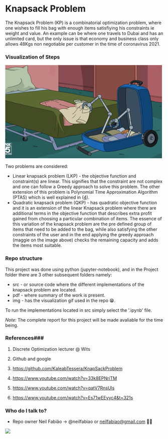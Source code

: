 # Knapsack Problem #

The Knapsack Problem (KP) is a combinatorial optimization problem, where one wishes to fill his bag with enough items satisfiying his constraints ie weight and value. An example can be where one travels to Dubai and has an unlimited card, but the only issue is that economy and business class only allows 48Kgs non negotiable per customer in the time of coronavirus 2021.

### Visualization of Steps ###

![alt-text-1](/Project/img/bag4.gif)

Two problems are considered: 

* Linear knapsack problem (LKP) -  the objective function and constraint(s) are linear. This signifies that the constraint are not complex and one can follow a Greedy approach to solve this problem. The other extension of this problem is Polynomial Time Approximation Algorithm (PTAS) which is well explained in ([4](https://www.youtube.com/watch?v=qatV7RnsUls)).
* Quadratic knapsack problem (QKP) - has quadratic objective function and it is an extension of the linear Knapsack problem where there are additional terms in the objective function that describes extra profit gained from choosing a particular combination of items. The essence of this variation of the knapsack problem are the pre defined group of items that need to be added to the bag, while also satisfying the other constraints of the user and in the end applying the greedy approach (maggie on the image above) checks the remaining capacity and adds the items most suitable.

### Repo structure ###

This project was done using python (jupyter-notebook), and in the Project folder there are 3 other subsequent folders namely:

* src - or source code where the different implementations of the knapsack problem are located. 
* pdf - where summary of the work is present. 
* img - has the visualization gif used in the repo 😁.

To run the implementations located in src simply select the '.ipynb' file. 

*Note:* The complete report for this project will be made avaliable for the time being.

### References###

1. Discrete Optimization lecturer @ Wits

2. Github and google

3. https://github.com/KaleabTessera/KnapSackProblem

3. https://www.youtube.com/watch?v=33k8EPNriTM

4. https://www.youtube.com/watch?v=qatV7RnsUls

5. https://www.youtube.com/watch?v=Es71wEEyyc4&t=321s

### Who do I talk to? ###

* Repo owner Neil Fabião -> @neilfabiao or neilfabiao@gmail.com ✌🏾

![](https://komarev.com/ghpvc/?username=neilDO120&color=blue)
